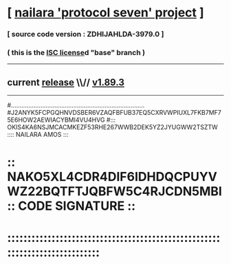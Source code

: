 
# [ [nailara 'protocol seven' project](http://nailara.network/) ]

### [ source code version : ZDHIJAHLDA-3979.0 ]

### ( this is the [ISC license](license)d "base" branch )
---
## current [release](https://github.com/nailara-technologies/protocol-7/releases) \\\\// [v1.89.3](https://github.com/nailara-technologies/protocol-7/releases/tag/v1.89.3)
---
#.............................................................................
#J2ANYK5FCPGQHNVDSBER6VZAQFBFUB37EQ5CXRVWPIUXL7FKB7MF75E6HOW2AEWIACYBMI4VU4HVG
#::: OKIS4KA6NSJMCACMKEZF53RHE267WWB2DEK5YZ2JYUGWW2TSZTW :::: NAILARA AMOS :::
# :: NAKO5XL4CDR4DIF6IDHDQCPUYVWZ22BQTFTJQBFW5C4RJCDN5MBI :: CODE SIGNATURE ::
# ::::::::::::::::::::::::::::::::::::::::::::::::::::::::::::::::::::::::::::
